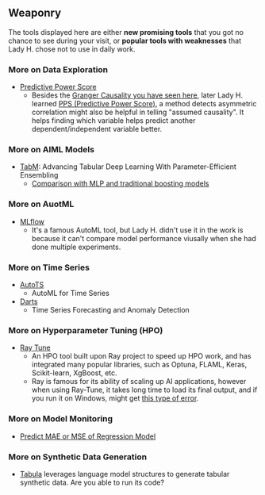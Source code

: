 ## Weaponry

The tools displayed here are either <b>new promising tools</b> that you got no chance to see during your visit, or <b>popular tools with weaknesses</b> that Lady H. chose not to use in daily work.


### More on Data Exploration
* [Predictive Power Score][5] 
  * Besides the [Granger Causality you have seen here][6], later Lady H. learned [PPS (Predictive Power Score)][7], a method detects asymmetric correlation might also be helpful in telling "assumed causality". It helps finding which variable helps predict another dependent/independent variable better.


### More on AIML Models
* [TabM][11]: Advancing Tabular Deep Learning With Parameter-Efficient Ensembling
  * [Comparison with MLP and traditional boosting models][12]


### More on AuotML
* [MLflow][10]
  * It's a famous AutoML tool, but Lady H. didn't use it in the work is because it can't compare model performance viusally when she had done multiple experiments. 


### More on Time Series
* [AutoTS][1]
  * AutoML for Time Series 
* [Darts][2]
  * Time Series Forecasting and Anomaly Detection


### More on Hyperparameter Tuning (HPO)
* [Ray Tune][4]
  * An HPO tool built upon Ray project to speed up HPO work, and has integrated many popular libraries, such as Optuna, FLAML, Keras, Scikit-learn, XgBoost, etc.
  * Ray is famous for its ability of scaling up AI applications, however when using Ray-Tune, it takes long time to load its final output, and if you run it on Windows, might get [this type of error][8].


### More on Model Monitoring
* [Predict MAE or MSE of Regression Model][3]


### More on Synthetic Data Generation
* [Tabula][9] leverages language model structures to generate tabular synthetic data. Are you able to run its code?


[1]:https://github.com/winedarksea/AutoTS
[2]:https://github.com/unit8co/darts
[3]:https://towardsdatascience.com/you-cant-predict-the-errors-of-your-model-or-can-you-1a2e4a1f38a0
[4]:https://docs.ray.io/en/latest/tune/index.html
[5]:https://github.com/8080labs/ppscore
[6]:https://github.com/lady-h-world/My_Garden/blob/main/reading_pages/YinYang/ts6.md
[7]:https://github.com/8080labs/ppscore
[8]:https://stackoverflow.com/questions/77101618/ray-tune-fit-function-file-not-found-on-windows
[9]:https://github.com/zhao-zilong/Tabula/tree/main
[10]:https://github.com/mlflow/mlflow
[11]:https://github.com/yandex-research/tabm
[12]:https://www.linkedin.com/posts/avi-chawla_we-now-have-a-new-candidate-for-ensembles-activity-7337403019795275776--yMt?utm_source=share&utm_medium=member_desktop&rcm=ACoAABUa5xMBAWvx7L2IKhfsBuLjhTEWJhTYoNk
